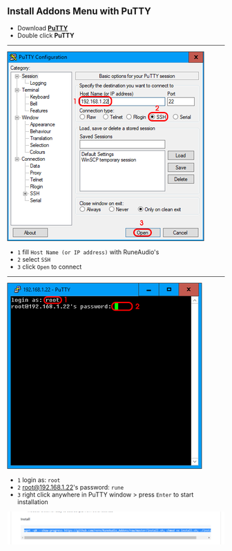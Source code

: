 Install Addons Menu with PuTTY
---

- Download [**PuTTY**](https://the.earth.li/~sgtatham/putty/latest/w32/putty.exe)
- Double click **PuTTY**
---
![putty1](https://github.com/rern/_assets/blob/master/PuTTY/putty1.png)  
- `1` fill `Host Name (or IP address)` with RuneAudio's
- `2` select `SSH`
- `3` click `Open` to connect
---
![putty2](https://github.com/rern/_assets/blob/master/PuTTY/putty2.png)  
- `1` login as: `root`
- `2` root@192.168.1.22's password: `rune`
- `3` right click anywhere in PuTTY window > press `Enter` to start installation

![putty0](https://github.com/rern/_assets/blob/master/PuTTY/putty0.png)  
